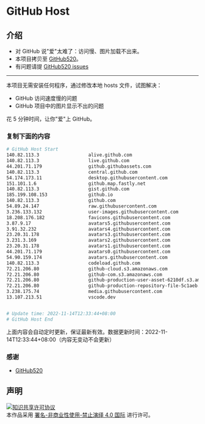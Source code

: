 # GitHub Host
## 介绍
- 对 GitHub 说"爱"太难了：访问慢、图片加载不出来。
- 本项目拷贝至 [GitHub520](https://github.com/521xueweihan/GitHub520)。
- 有问题请提 [GitHub520 issues](https://github.com/521xueweihan/GitHub520/issues/new)

---

本项目无需安装任何程序，通过修改本地 hosts 文件，试图解决：
- GitHub 访问速度慢的问题
- GitHub 项目中的图片显示不出的问题

花 5 分钟时间，让你"爱"上 GitHub。

### 复制下面的内容
```bash
# GitHub Host Start
140.82.113.3                  alive.github.com
140.82.113.3                  live.github.com
44.201.71.179                 github.githubassets.com
140.82.113.3                  central.github.com
54.174.173.11                 desktop.githubusercontent.com
151.101.1.6                   github.map.fastly.net
140.82.113.3                  gist.github.com
185.199.108.153               github.io
140.82.113.3                  github.com
54.89.24.147                  raw.githubusercontent.com
3.236.133.132                 user-images.githubusercontent.com
18.208.176.182                favicons.githubusercontent.com
3.87.9.17                     avatars5.githubusercontent.com
3.91.32.232                   avatars4.githubusercontent.com
23.20.31.178                  avatars3.githubusercontent.com
3.231.3.169                   avatars2.githubusercontent.com
23.20.31.178                  avatars1.githubusercontent.com
44.201.71.179                 avatars0.githubusercontent.com
54.90.159.174                 avatars.githubusercontent.com
140.82.113.3                  codeload.github.com
72.21.206.80                  github-cloud.s3.amazonaws.com
72.21.206.80                  github-com.s3.amazonaws.com
72.21.206.80                  github-production-user-asset-6210df.s3.amazonaws.com
72.21.206.80                  github-production-repository-file-5c1aeb.s3.amazonaws.com
3.238.175.74                  media.githubusercontent.com
13.107.213.51                 vscode.dev


# Update time: 2022-11-14T12:33:44+08:00
# GitHub Host End

```
上面内容会自动定时更新，保证最新有效。数据更新时间：2022-11-14T12:33:44+08:00（内容无变动不会更新）

### 感谢

- [GitHub520](https://github.com/521xueweihan/GitHub520)

## 声明
<a rel="license" href="https://creativecommons.org/licenses/by-nc-nd/4.0/deed.zh"><img alt="知识共享许可协议" style="border-width: 0" src="https://licensebuttons.net/l/by-nc-nd/4.0/88x31.png"></a><br>本作品采用 <a rel="license" href="https://creativecommons.org/licenses/by-nc-nd/4.0/deed.zh">署名-非商业性使用-禁止演绎 4.0 国际</a> 进行许可。